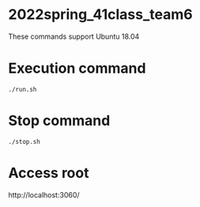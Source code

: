 # 2022spring_41class_team6

These commands support Ubuntu 18.04

# Execution command
```
./run.sh
```

# Stop command
```
./stop.sh
```

# Access root
http://localhost:3060/
